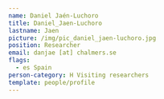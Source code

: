 ```yaml
---
name: Daniel Jaén-Luchoro
title: Daniel_Jaen-Luchoro
lastname: Jaen
picture: /img/pic_daniel_jaen-luchoro.jpg
position: Researcher
email: danjae [at] chalmers.se
flags:
  - es Spain
person-category: H Visiting researchers
template: people/profile
---
```


